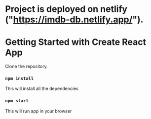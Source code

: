 # Project is deployed on netlify ("https://imdb-db.netlify.app/").

# Getting Started with Create React App

Clone the repository.

### `npm install`

This will install all the dependencies

### `npm start` 

This will run app in your browser

